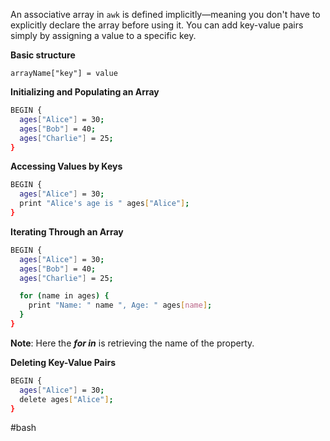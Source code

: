 An associative array in `awk` is defined implicitly—meaning you don't have to explicitly declare the array before using it. You can add key-value pairs simply by assigning a value to a specific key.

**Basic structure**

```
arrayName["key"] = value
```

**Initializing and Populating an Array**
```bash
BEGIN {
  ages["Alice"] = 30;
  ages["Bob"] = 40;
  ages["Charlie"] = 25;
}
```

**Accessing Values by Keys**
```bash
BEGIN {
  ages["Alice"] = 30;
  print "Alice's age is " ages["Alice"];
}
```

**Iterating Through an Array**
```bash
BEGIN {
  ages["Alice"] = 30;
  ages["Bob"] = 40;
  ages["Charlie"] = 25;

  for (name in ages) {
    print "Name: " name ", Age: " ages[name];
  }
}
```

**Note**: Here the ***for in*** is retrieving the name of the property.

**Deleting Key-Value Pairs**
```bash
BEGIN {
  ages["Alice"] = 30;
  delete ages["Alice"];
}
```

#bash 